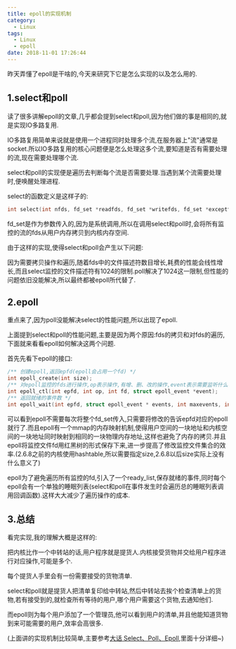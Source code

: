 ```yaml
---
title: epoll的实现机制
category:
  - Linux
tags:
  - Linux
  - epoll
date: 2018-11-01 17:26:44
---
```


昨天弄懂了epoll是干啥的,今天来研究下它是怎么实现的以及怎么用的.

<!-- more -->

## 1.select和poll

读了很多讲解epoll的文章,几乎都会提到select和poll,因为他们做的事是相同的,就是实现IO多路复用.

IO多路复用简单来说就是使用一个进程同时处理多个流,在服务器上"流"通常是socket.所以IO多路复用的核心问题便是怎么处理这多个流,要知道是否有需要处理的流,现在需要处理哪个流.

select和poll的实现便是遍历去判断每个流是否需要处理.当遇到某个流需要处理时,便唤醒处理进程.

select的函数定义是这样子的:

```c++
int select(int nfds, fd_set *readfds, fd_set *writefds, fd_set *exceptfds, struct timeval *timeout);
```

fd_set是作为参数传入的,因为是系统调用,所以在调用select和poll时,会将所有监控的流的fds从用户内存拷贝到内核内存空间.

由于这样的实现,使得select和poll会产生以下问题:

因为需要拷贝操作和遍历,随着fds中的文件描述符数目增长,耗费的性能会线性增长,而且select监控的文件描述符有1024的限制.poll解决了1024这一限制,但性能的问题依旧没能解决,所以最终都被epoll所代替了.

## 2.epoll

重点来了,因为poll没能解决select的性能问题,所以出现了epoll.

上面提到select和poll的性能问题,主要是因为两个原因:fds的拷贝和对fds的遍历,下面就来看看epoll如何解决这两个问题.

首先先看下epoll的接口:

```c++
/** 创建epoll,返回epfd(epoll会占用一个fd) */
int epoll_create(int size);
/** 对epoll监控的fds进行操作,op表示操作,有增、删、改的操作,event表示需要监听什么事件,下面具体展开 */
int epoll_ctl(int epfd, int op, int fd, struct epoll_event *event);
/** 返回就绪的事件数 */
int epoll_wait(int epfd, struct epoll_event * events, int maxevents, int timeout);
```

可以看到epoll不需要每次将整个fd_set传入,只需要将修改的告诉epfd对应的epoll就行了.而且epoll有一个mmap的内存映射机制,使得用户空间的一块地址和内核空间的一块地址同时映射到相同的一块物理内存地址,这样也避免了内存的拷贝.并且epoll将监控文件fd用红黑树的形式保存下来,进一步提高了修改监控文件集合的效率.(2.6.8之前的内核使用hashtable,所以需要指定size,2.6.8以后size实际上没有什么意义了)

epoll为了避免遍历所有监控的fd,引入了一个ready_list,保存就绪的事件,同时每个epoll会有一个单独的睡眠列表(select和poll在事件发生时会遍历总的睡眠列表调用回调函数).这样大大减少了遍历操作的成本.

## 3.总结

看完实现,我的理解大概是这样的:

把内核比作一个中转站的话,用户程序就是提货人.内核接受货物并交给用户程序进行对应操作,可能是多个.

每个提货人手里会有一份需要接受的货物清单.

select和poll就是提货人把清单复印给中转站,然后中转站去挨个检查清单上的货物,若有接受到的,就检查所有等待的用户,哪个用户需要这个货物,去通知他们.

而epoll则为每个用户添加了一个管理员,他可以看到用户的清单,并且他能知道货物到来可能需要的用户,效率会高很多.

(上面讲的实现机制比较简单,主要参考[大话 Select、Poll、Epoll](https://cloud.tencent.com/developer/article/1005481),里面十分详细~)



